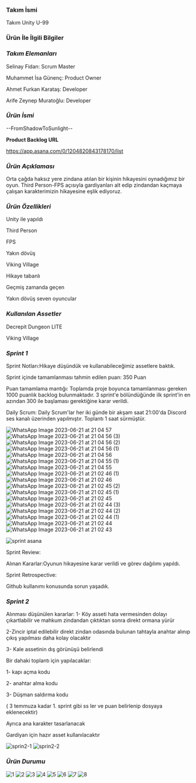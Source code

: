 ### **Takım İsmi**

Takım Unity U-99

### **Ürün İle İlgili Bilgiler**

### _**Takım Elemanları**_

Selinay Fidan: Scrum Master

Muhammet İsa Günenç: Product Owner

Ahmet Furkan Karataş: Developer

Arife Zeynep Muratoğlu: Developer

### _**Ürün İsmi**_

--FromShadowToSunlight--

**Product Backlog URL**

https://app.asana.com/0/1204820843178170/list

### _**Ürün Açıklaması**_

Orta çağda haksız yere zindana atılan bir kişinin hikayesini oynadığımız bir oyun. Third Person-FPS açısıyla gardiyanları alt edip zindandan kaçmaya çalışan karakterimizin hikayesine eşlik ediyoruz.

### _Ürün Özellikleri_ 

Unity ile yapıldı

Third Person

FPS

Yakın dövüş

Viking Village

Hikaye tabanlı 

Geçmiş zamanda geçen

Yakın dövüş seven oyuncular


### _Kullanılan Assetler_

Decrepit Dungeon LITE

Viking Village


### _Sprint 1_

Sprint Notları:Hikaye düşündük ve kullanabileceğimiz assetlere baktık.

Sprint içinde tamamlanması tahmin edilen puan: 350 Puan

Puan tamamlama mantığı: Toplamda proje boyunca tamamlanması gereken 1000 puanlık backlog bulunmaktadır. 3 sprint'e bölündüğünde ilk sprint'in en azından 300 ile başlaması gerektiğine karar verildi.

Daily Scrum: Daily Scrum'lar her iki günde bir akşam saat 21:00'da Discord ses kanalı üzerinden yapılmıştır. Toplantı 1 saat sürmüştür.


![WhatsApp Image 2023-06-21 at 21 04 57](https://github.com/FromShadowToSunlight-u99/oyuntamu99/assets/135546223/c5a9dbe5-19e5-44f0-94f8-8c77c669a675)
![WhatsApp Image 2023-06-21 at 21 04 56 (3)](https://github.com/FromShadowToSunlight-u99/oyuntamu99/assets/135546223/264e784e-73f9-4373-8b39-fd9557f1c4e1)
![WhatsApp Image 2023-06-21 at 21 04 56 (2)](https://github.com/FromShadowToSunlight-u99/oyuntamu99/assets/135546223/3deea3c5-07a3-433d-bce9-4cf1b542657e)
![WhatsApp Image 2023-06-21 at 21 04 56 (1)](https://github.com/FromShadowToSunlight-u99/oyuntamu99/assets/135546223/c593eb8a-68a0-41b0-a8e7-5445fa88c8bd)
![WhatsApp Image 2023-06-21 at 21 04 56](https://github.com/FromShadowToSunlight-u99/oyuntamu99/assets/135546223/8cc1dfcd-815f-4998-8693-bfe69cc35cab)
![WhatsApp Image 2023-06-21 at 21 04 55 (1)](https://github.com/FromShadowToSunlight-u99/oyuntamu99/assets/135546223/80618728-720a-4565-aae0-677cc324f8c4)
![WhatsApp Image 2023-06-21 at 21 04 55](https://github.com/FromShadowToSunlight-u99/oyuntamu99/assets/135546223/0102f0ce-79e0-4d0e-98fb-0c896d4c3f19)
![WhatsApp Image 2023-06-21 at 21 02 46 (1)](https://github.com/FromShadowToSunlight-u99/oyuntamu99/assets/135546223/3953b86a-dd55-4558-adb8-cf0b3b29f9a9)
![WhatsApp Image 2023-06-21 at 21 02 46](https://github.com/FromShadowToSunlight-u99/oyuntamu99/assets/135546223/db1b1e60-4060-408d-836b-664cc1539236)
![WhatsApp Image 2023-06-21 at 21 02 45 (2)](https://github.com/FromShadowToSunlight-u99/oyuntamu99/assets/135546223/188cbef4-31cb-4681-b0e8-878005ed54c8)
![WhatsApp Image 2023-06-21 at 21 02 45 (1)](https://github.com/FromShadowToSunlight-u99/oyuntamu99/assets/135546223/501912ce-e884-454d-9fca-d59d3346d998)
![WhatsApp Image 2023-06-21 at 21 02 45](https://github.com/FromShadowToSunlight-u99/oyuntamu99/assets/135546223/bacc1ca5-3540-47c7-b792-b8f50202a7a5)
![WhatsApp Image 2023-06-21 at 21 02 44 (3)](https://github.com/FromShadowToSunlight-u99/oyuntamu99/assets/135546223/a500c80b-d0fd-4f18-9837-a5fdb38e4ac5)
![WhatsApp Image 2023-06-21 at 21 02 44 (2)](https://github.com/FromShadowToSunlight-u99/oyuntamu99/assets/135546223/737060fe-97c2-452a-89c4-234f9ce1d7f2)
![WhatsApp Image 2023-06-21 at 21 02 44 (1)](https://github.com/FromShadowToSunlight-u99/oyuntamu99/assets/135546223/7428e880-7a0e-4ecf-be4f-751c0ad0da4d)
![WhatsApp Image 2023-06-21 at 21 02 44](https://github.com/FromShadowToSunlight-u99/oyuntamu99/assets/135546223/270cb16e-0826-4408-8175-8abbb1b251b0)
![WhatsApp Image 2023-06-21 at 21 02 43](https://github.com/FromShadowToSunlight-u99/oyuntamu99/assets/135546223/f51fa9fb-ddc1-48bf-bc10-e8e34ce1fb91)




![sprint asana](https://github.com/FromShadowToSunlight-u99/oyuntamu99/assets/135546223/804bdc03-200d-4799-ac63-62478bac325d)



Sprint Review:

Alınan Kararlar:Oyunun hikayesine karar verildi ve görev dağılımı yapıldı.


Sprint Retrospective:

Github kullanımı konusunda sorun yaşadık.


### _Sprint 2_


Alınması düşünülen kararlar:
1- Köy asseti hata vermesinden dolayı çıkartlabilir ve mahkum zindandan çıktıktan sonra direkt ormana yürür

2-Zincir iptal edilebilir direkt zindan odasında bulunan tahtayla anahtar alınıp çıkış yapılması daha kolay olacaktır

3- Kale assetinin dış görünüşü belirlendi

Bir dahaki toplantı için yapılacaklar:

1- kapı açma kodu

2- anahtar alma kodu

3- Düşman saldırma kodu

( 3 temmuza kadar 1. sprint gibi ss ler ve puan belirlenip dosyaya eklenecektir)

Ayrıca ana karakter tasarlanacak

Gardiyan için hazır asset kullanılacaktır

![sprin2-1](https://github.com/FromShadowToSunlight-u99/oyuntamu99/assets/135546223/3b8212ae-6309-48d9-9e44-9eb05a3d6d7c)
![sprin2-2](https://github.com/FromShadowToSunlight-u99/oyuntamu99/assets/135546223/7d8b6a21-3bee-4301-ba2b-b1e9e0e8e88a)




### _Ürün Durumu_

![1](https://github.com/FromShadowToSunlight-u99/oyuntamu99/assets/135546223/9367e70f-ef4a-4261-bac3-7dc0b8e80235)
![2](https://github.com/FromShadowToSunlight-u99/oyuntamu99/assets/135546223/02145cf6-1d87-41fd-816a-45cc7f7f6746)
![3](https://github.com/FromShadowToSunlight-u99/oyuntamu99/assets/135546223/5bdebd87-33ac-4593-92c4-94470d601cf1)
![4](https://github.com/FromShadowToSunlight-u99/oyuntamu99/assets/135546223/99f6a863-6c17-4c91-992d-80ce0cdf261e)
![5](https://github.com/FromShadowToSunlight-u99/oyuntamu99/assets/135546223/d8ed3fd4-6712-4bb0-8665-cc8f214a8f1d)
![6](https://github.com/FromShadowToSunlight-u99/oyuntamu99/assets/135546223/39687ffe-9800-4c5c-8e17-f61d74e500b6)
![7](https://github.com/FromShadowToSunlight-u99/oyuntamu99/assets/135546223/ac0e225a-49f0-424b-adc4-346de636fa15)
![8](https://github.com/FromShadowToSunlight-u99/oyuntamu99/assets/135546223/51333837-5170-4018-81e0-0478c243dbbd)


